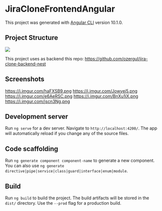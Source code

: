 # JiraCloneFrontendAngular

This project was generated with [Angular CLI](https://github.com/angular/angular-cli) version 10.1.0.

## Project Structure

<img src="https://i.imgur.com/1i5Mam6.png" />

This project uses as backend this repo: https://github.com/ozergul/jira-clone-backend-nest 

## Screenshots

https://i.imgur.com/haFXSB9.png
https://i.imgur.com/Jowyej5.png
https://i.imgur.com/e6AeRSC.png
https://i.imgur.com/BnXu1iX.png
https://i.imgur.com/jscn3Ng.png

## Development server

Run `ng serve` for a dev server. Navigate to `http://localhost:4200/`. The app will automatically reload if you change any of the source files.

## Code scaffolding

Run `ng generate component component-name` to generate a new component. You can also use `ng generate directive|pipe|service|class|guard|interface|enum|module`.

## Build

Run `ng build` to build the project. The build artifacts will be stored in the `dist/` directory. Use the `--prod` flag for a production build.
